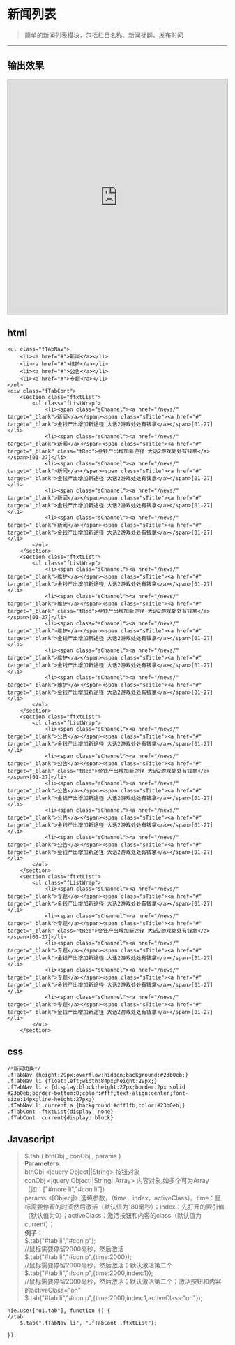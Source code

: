 # 新闻列表 #
> 简单的新闻列表模块，包括栏目名称、新闻标题、发布时间


----------
## 输出效果 ##


<iframe src="http://jsbin.com/kukam/1/embed?output" class=" foo" id="" style="border: 1px solid rgb(170, 170, 170); width: 100%; min-height: 200px; height: 537px;"></iframe>

## html ##

    <ul class="fTabNav">
        <li><a href="#">新闻</a></li>
        <li><a href="#">维护</a></li>
        <li><a href="#">公告</a></li>
        <li><a href="#">专题</a></li>
    </ul>
    <div class="fTabCont">
        <section class="ftxtList">
            <ul class="fListWrap">
                <li><span class="sChannel"><a href="/news/" target="_blank">新闻</a></span><span class="sTitle"><a href="#" target="_blank">金钱产出增加新途径 大话2游戏处处有钱拿</a></span>[01-27]</li>
                <li><span class="sChannel"><a href="/news/" target="_blank">新闻</a></span><span class="sTitle"><a href="#" target="_blank" class="tRed">金钱产出增加新途径 大话2游戏处处有钱拿</a></span>[01-27]</li>
                <li><span class="sChannel"><a href="/news/" target="_blank">新闻</a></span><span class="sTitle"><a href="#" target="_blank">金钱产出增加新途径 大话2游戏处处有钱拿</a></span>[01-27]</li>
                <li><span class="sChannel"><a href="/news/" target="_blank">新闻</a></span><span class="sTitle"><a href="#" target="_blank">金钱产出增加新途径 大话2游戏处处有钱拿</a></span>[01-27]</li>
                <li><span class="sChannel"><a href="/news/" target="_blank">新闻</a></span><span class="sTitle"><a href="#" target="_blank">金钱产出增加新途径 大话2游戏处处有钱拿</a></span>[01-27]</li>
            </ul>
        </section>
        <section class="ftxtList">
            <ul class="fListWrap">
                <li><span class="sChannel"><a href="/news/" target="_blank">维护</a></span><span class="sTitle"><a href="#" target="_blank">金钱产出增加新途径 大话2游戏处处有钱拿</a></span>[01-27]</li>
                <li><span class="sChannel"><a href="/news/" target="_blank">维护</a></span><span class="sTitle"><a href="#" target="_blank" class="tRed">金钱产出增加新途径 大话2游戏处处有钱拿</a></span>[01-27]</li>
                <li><span class="sChannel"><a href="/news/" target="_blank">维护</a></span><span class="sTitle"><a href="#" target="_blank">金钱产出增加新途径 大话2游戏处处有钱拿</a></span>[01-27]</li>
                <li><span class="sChannel"><a href="/news/" target="_blank">维护</a></span><span class="sTitle"><a href="#" target="_blank">金钱产出增加新途径 大话2游戏处处有钱拿</a></span>[01-27]</li>
                <li><span class="sChannel"><a href="/news/" target="_blank">维护</a></span><span class="sTitle"><a href="#" target="_blank">金钱产出增加新途径 大话2游戏处处有钱拿</a></span>[01-27]</li>
            </ul>
        </section>
        <section class="ftxtList">
            <ul class="fListWrap">
                <li><span class="sChannel"><a href="/news/" target="_blank">公告</a></span><span class="sTitle"><a href="#" target="_blank">金钱产出增加新途径 大话2游戏处处有钱拿</a></span>[01-27]</li>
                <li><span class="sChannel"><a href="/news/" target="_blank">公告</a></span><span class="sTitle"><a href="#" target="_blank" class="tRed">金钱产出增加新途径 大话2游戏处处有钱拿</a></span>[01-27]</li>
                <li><span class="sChannel"><a href="/news/" target="_blank">公告</a></span><span class="sTitle"><a href="#" target="_blank">金钱产出增加新途径 大话2游戏处处有钱拿</a></span>[01-27]</li>
                <li><span class="sChannel"><a href="/news/" target="_blank">公告</a></span><span class="sTitle"><a href="#" target="_blank">金钱产出增加新途径 大话2游戏处处有钱拿</a></span>[01-27]</li>
                <li><span class="sChannel"><a href="/news/" target="_blank">公告</a></span><span class="sTitle"><a href="#" target="_blank">金钱产出增加新途径 大话2游戏处处有钱拿</a></span>[01-27]</li>
            </ul>
        </section>
        <section class="ftxtList">
            <ul class="fListWrap">
                <li><span class="sChannel"><a href="/news/" target="_blank">专题</a></span><span class="sTitle"><a href="#" target="_blank">金钱产出增加新途径 大话2游戏处处有钱拿</a></span>[01-27]</li>
                <li><span class="sChannel"><a href="/news/" target="_blank">专题</a></span><span class="sTitle"><a href="#" target="_blank" class="tRed">金钱产出增加新途径 大话2游戏处处有钱拿</a></span>[01-27]</li>
                <li><span class="sChannel"><a href="/news/" target="_blank">专题</a></span><span class="sTitle"><a href="#" target="_blank">金钱产出增加新途径 大话2游戏处处有钱拿</a></span>[01-27]</li>
                <li><span class="sChannel"><a href="/news/" target="_blank">专题</a></span><span class="sTitle"><a href="#" target="_blank">金钱产出增加新途径 大话2游戏处处有钱拿</a></span>[01-27]</li>
                <li><span class="sChannel"><a href="/news/" target="_blank">专题</a></span><span class="sTitle"><a href="#" target="_blank">金钱产出增加新途径 大话2游戏处处有钱拿</a></span>[01-27]</li>
            </ul>
        </section>

## css ##
    /*新闻切换*/
	.fTabNav {height:29px;overflow:hidden;background:#23b0eb;}
	.fTabNav li {float:left;width:84px;height:29px;}
	.fTabNav li a {display:block;height:27px;border:2px solid #23b0eb;border-bottom:0;color:#fff;text-align:center;font-size:14px;line-height:27px;}
	.fTabNav li.current a {background:#dff1fb;color:#23b0eb;}
	.fTabCont .ftxtList{display: none}
	.fTabCont .current{display: block}

## Javascript ##
> $.tab ( btnObj , conObj , params )  
**Parameters**:  
btnObj <jquery Object||String> 按钮对象  
conObj <jquery Object||String||Array> 内容对象,如多个可为Array（如：["#more li","#con li"]）  
params <[Objecj]> 选填参数，（time，index，activeClass）。time：鼠标需要停留的时间然后激活（默认值为180毫秒）；index：先打开的索引值（默认值为0）；activeClass：激活按钮和内容的class（默认值为current）；  
**例子：**  
$.tab("#tab li","#con p");  
//鼠标需要停留2000毫秒，然后激活  
$.tab("#tab li","#con p",{time:2000});  
//鼠标需要停留2000毫秒，然后激活；默认激活第二个  
$.tab("#tab li","#con p",{time:2000,index:1});  
//鼠标需要停留2000毫秒，然后激活；默认激活第二个；激活按钮和内容的activeClass="on"  
$.tab("#tab li","#con p",{time:2000,index:1,activeClass:"on"});

	nie.use(["ui.tab"], function () {
	//tab
        $.tab(".fTabNav li", ".fTabCont .ftxtList");

    });

